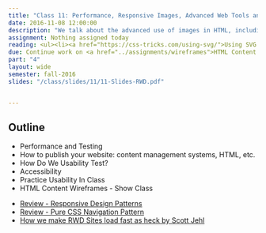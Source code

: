 ```yaml
---
title: "Class 11: Performance, Responsive Images, Advanced Web Tools and Patterns"
date: 2016-11-08 12:00:00
description: "We talk about the advanced use of images in HTML, including responsive images and SVG.  We'll talk about adding interaction to your website using Jquery and JavaScript.  Finally, I'll show and demonstrate some common RWD patterns and how they might be accomplished."
assignment: Nothing assigned today
reading: <ul><li><a href="https://css-tricks.com/using-svg/">Using SVG by Chris Coyier</a></li><li><a href="http://alistapart.com/article/mo-pixels-mo-problems">Mo' Pixels Mo' Problems</a></li><li><a href="http://timkadlec.com/2014/01/fast-enough/">Fast Enough by Tim Kadlec</a></li><li><a href="http://alistapart.com/article/understandingprogressiveenhancement">Understanding Progressive Enhancement by Aaron Gustafson</a></li></ul>
due: Continue work on <a href="../assignments/wireframes">HTML Content Wireframes</a> and <a href="../assignments/layout2">Boxes and Layout</a>
part: "4"
layout: wide
semester: fall-2016
slides: "/class/slides/11/11-Slides-RWD.pdf"


---
```


## Outline

* Performance and Testing
* How to publish your website: content management systems, HTML, etc.
* How Do We Usability Test?
* Accessibility
* Practice Usability In Class
* HTML Content Wireframes - Show Class

<ul>
<li><a href="https://bradfrost.github.io/this-is-responsive/patterns.html">Review - Responsive Design Patterns</a></li><li><a href="http://lucidlemon.github.io/paradeiser">Review - Pure CSS Navigation Pattern</a></li>
<li><a href="https://www.filamentgroup.com/lab/performance-rwd.html">How we make RWD Sites load fast as heck by Scott Jehl</a></li>
</ul>
